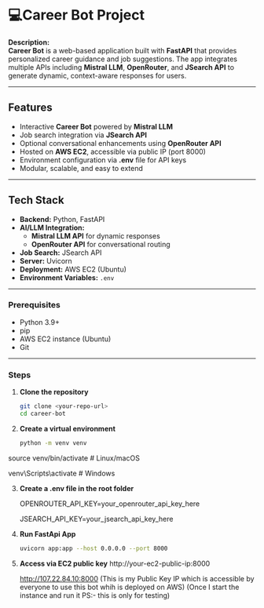 # **💻Career Bot Project**

**Description:**  
**Career Bot** is a web-based application built with **FastAPI** that provides personalized career guidance and job suggestions. The app integrates multiple APIs including **Mistral LLM**, **OpenRouter**, and **JSearch API** to generate dynamic, context-aware responses for users.

---

## **Features**

- Interactive **Career Bot** powered by **Mistral LLM**  
- Job search integration via **JSearch API**  
- Optional conversational enhancements using **OpenRouter API**  
- Hosted on **AWS EC2**, accessible via public IP (port 8000)  
- Environment configuration via **.env** file for API keys  
- Modular, scalable, and easy to extend  

---

## **Tech Stack**

- **Backend:** Python, FastAPI  
- **AI/LLM Integration:**  
  - **Mistral LLM API** for dynamic responses  
  - **OpenRouter API** for conversational routing  
- **Job Search:** JSearch API  
- **Server:** Uvicorn  
- **Deployment:** AWS EC2 (Ubuntu)  
- **Environment Variables:** `.env`  

---

### **Prerequisites**

- Python 3.9+  
- pip  
- AWS EC2 instance (Ubuntu)  
- Git

---

### **Steps**

1. **Clone the repository**  
   ```bash
   git clone <your-repo-url>
   cd career-bot
2. **Create a virtual environment**
   ```bash
   python -m venv venv
source venv/bin/activate   # Linux/macOS

venv\Scripts\activate      # Windows

3. **Create a .env file in the root folder**
   
   OPENROUTER_API_KEY=your_openrouter_api_key_here
   
   JSEARCH_API_KEY=your_jsearch_api_key_here

5. **Run FastApi App**
   ```bash
   uvicorn app:app --host 0.0.0.0 --port 8000
6. **Access via EC2 public key**
   http://your-ec2-public-ip:8000
   
   http://107.22.84.10:8000   (This is my Public Key IP which is accessible by everyone to use this bot whih is deployed on AWS)
   (Once I start the instance and run it PS:- this is only for testing)
